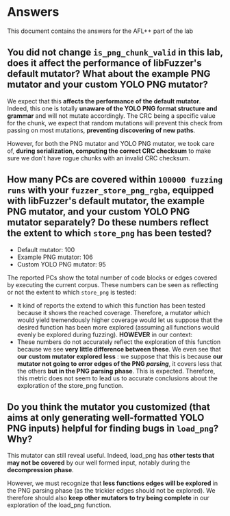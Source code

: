 # Answers

This document contains the answers for the AFL++ part of the lab

## You did not change `is_png_chunk_valid` in this lab, does it affect the performance of libFuzzer's default mutator? What about the example PNG mutator and your custom YOLO PNG mutator?

We expect that this **affects the performance of the default mutator**. Indeed, this one is totally **unaware of the YOLO PNG format structure and grammar** and will not mutate accordingly. The CRC being a specific value for the chunk, we expect that random mutations will prevent this check from passing on most mutations, **preventing discovering of new paths**.

However, for both the PNG mutator and YOLO PNG mutator, we took care of, **during serialization, computing the correct CRC checksum** to make sure we don't have rogue chunks with an invalid CRC checksum.

## How many PCs are covered within `100000 fuzzing runs` with your `fuzzer_store_png_rgba`, equipped with libFuzzer's default mutator, the example PNG mutator, and your custom YOLO PNG mutator separately? Do these numbers reflect the extent to which `store_png` has been tested?

* Default mutator: 100
* Example PNG mutator: 106
* Custom YOLO PNG mutator: 95

The reported PCs show the total number of code blocks or edges covered by executing the current corpus. These numbers can be seen as reflecting or not the extent to which `store_png` is tested:

* It kind of reports the extend to which this function has been tested because it shows the reached coverage. Therefore, a mutator which would yield tremendously higher coverage would let us suppose that the desired function has been more explored (assuming all functions would evenly be explored during fuzzing). **HOWEVER** in our context:
* These numbers do not accurately reflect the exploration of this function because we see **very little difference between these**. We even see that **our custom mutator explored less** : we suppose that this is because **our mutator not going to error edges of the PNG *parsing***, it covers less that the others **but in the PNG parsing phase**. This is expected. Therefore, this metric does not seem to lead us to accurate conclusions about the exploration of the store_png function.

## Do you think the mutator you customized (that aims at only generating well-formatted YOLO PNG inputs) helpful for finding bugs in `load_png`? Why?

This mutator can still reveal useful. Indeed, load_png has **other tests that may not be covered** by our well formed input, notably during the **decompression phase**.

However, we must recognize that **less functions edges will be explored** in the PNG parsing phase (as the trickier edges should not be explored). We therefore should also **keep other mutators to try being complete** in our exploration of the load_png function.
